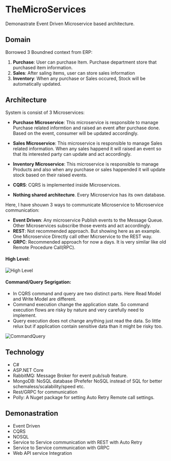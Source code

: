 # TheMicroServices

Demonastrate Event Driven Microservice based architecture.


## Domain

Borrowed 3 Boundned context from ERP:

1. **Purchase**: User can purchase Item. Purchase department store that purchased item information.
2. **Sales**: After saling items, user can store sales information
3. **Inventory**: When any purchase or Sales occured, Stock will be automatically updated.


## Architecture

System is consist of 3 Microservices:

* **Purchase Microservice**: This microservice is responsible to manage Purchase related informtion and raised an event after purchase done. Based on the event,
consumer will be updated accordingly.

* **Sales Microservice**: This microservice is responsible to manage Sales related information. When any sales happend it will raised an event so that its interested
party can update and act accordingly.

* **Inventory Microservice**: This microservice is responsible to manage Products and also when any purchase or sales happended it will update stock based on their raised events.

* **CQRS**: CQRS is implemented inside Microservices.

* **Nothing shared architecture**. Every Microservice has its own database.


Here, I have shouwn 3 ways to communicate Microservice to Microservice communication:

* **Event Driven**: Any microservice Publish events to the Message Queue. Other Microservices subscribe those events and act accordingly.
* **REST**: Not recommended approach. But showing here as an example. One Microservice Directly call other Micrservice to the REST way.
* **GRPC**: Recommended approach for now a days. It is very similar like old Remote Procedure Call(RPC).  

#### High Level:

![High Level](https://github.com/habibsql/TheMicroservices/blob/main/Docs/highlevel.JPG?raw=true)

#### Command/Query Segrigation:

* In CQRS command and query are two distinct parts. Here Read Model and Write Model are different.
* Command execution change the application state. So command execution flows are risky by nature and very carefully need to implement.
* Query execution does not change anything just read the data. So little relux but if application contain sensitive data than
it might be risky too. 

![CommandQuery](https://github.com/habibsql/TheMicroservices/blob/main/Docs/cq.JPG?raw=true)


## Technology

* C#
* ASP.NET Core
* RabbitMQ: Message Broker for event pub/sub feature.
* MongoDB: NoSQL database (Prefefer NoSQL instead of SQL for better schemaless/scalability/speed etc.
* Rest/GRPC for communication
* Polly: A Nuget package for setting Auto Retry Remote call settings.


## Demonastration

* Event Driven
* CQRS
* NOSQL
* Service to Service communication with REST with Auto Retry
* Service to Service communication with GRPC
* Web API service Integration
